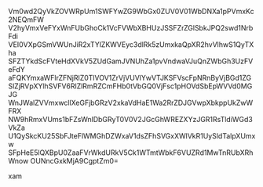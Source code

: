 Vm0wd2QyVkZOVWRpUm1SWFYwZG9WbGx0ZUV0V01WbDNXa1pPVmxKc2NEQmFW
V2hyVmxVeFYxWnFUbGhoCk1VcFVWbXBHUzJSSFZrZGlSbkJPQ2swd1NrbFdi
VEI0VXpGSmVWUnJiR2xTYlZKWVEyc3dlRk5zUmxkaQpXR2hvVlhwS1QyTXha
SFZTYkdScFVteHdXVkV5ZUdGamJVNUhZa1pvVndwaVJuQnZWbGh3UzFVeFdY
aFQKYmxaWFlrZFNjRlZ0TlVOV1ZrVjVUVlYwVTJKSFVscFpNRnByVjBGd1ZG
SlZjRVpXYlhSVFV6RlZlRmRZCmFHb0tVbGQ0VjFsc1pHOVdSbEpWVVd0MGJG
WnJWalZVVmxwcllXeGFjbGRzV2xkaVdHaE1Wa2RrZDJGVwpXbkppUkZwWFRX
NW9hRmxVUms1bFZsWnlDbGRyT0V0V2JGcGhWREZXYzJGR1RsTldiWGd3VkZa
U1QySkcKU25SbFJteFlWMGhDZWxaV1dsZFhSVGxXWlVkR1UySldTalpXUmxw
SFpHeE5lQXBpU0ZaaFVrWkdURkV5Ck1WTmtWbkF6VUZRd1MwTnRUbXRhWnow
OUNncGxkMjA9CgptZm0=

xam